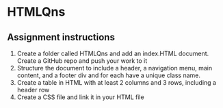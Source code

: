 # HTMLQns
## Assignment instructions
1. Create a folder called HTMLQns and add an index.HTML document. Create a GitHub repo and push your work to it
2. Structure the document to include a header, a navigation menu, main content, and a footer div and for each have a unique class name.
3. Create a table in HTML with at least 2 columns and 3 rows, including a header row
4. Create a CSS file and link it in your HTML file

